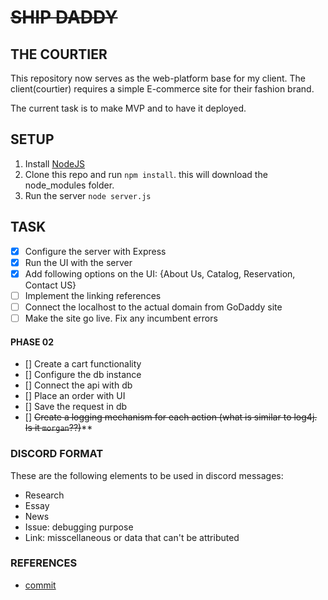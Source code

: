 # ~~SHIP DADDY~~

## THE COURTIER

This repository now serves as the web-platform base for my client. The client(courtier) 
requires a simple E-commerce site for their fashion brand.

The current task is to make MVP and to have it deployed.


## SETUP

1. Install [NodeJS](https://nodejs.org/)
2. Clone this repo and run `npm install`. this will download the node_modules folder.
3. Run the server `node server.js`

## TASK

- [x] Configure the server with Express 
- [x] Run the UI with the server 
- [x] Add following options on the UI: {About Us, Catalog, Reservation, Contact US}
- [ ] Implement the linking references
- [ ] Connect the localhost to the actual domain from GoDaddy site
- [ ] Make the site go live. Fix any incumbent errors

#### PHASE 02
- [] Create a cart functionality
- [] Configure the db instance
- [] Connect the api with db 
- [] Place an order with UI 
- [] Save the request in db 
- [] ~~Create a logging mechanism for each action (what is similar to log4j. Is it `morgan`??)~~**



### DISCORD FORMAT

These are the following elements to be used in discord messages:

- Research
- Essay
- News
- Issue: debugging purpose
- Link: misscellaneous or data that can't be attributed 

               
### REFERENCES

- [commit](https://www.conventionalcommits.org/en/v1.0.0-beta.4/)

